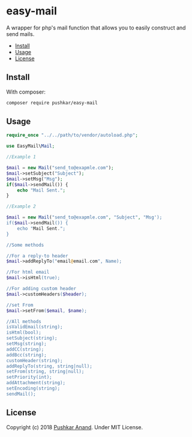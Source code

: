 # easy-mail

A wrapper for php's mail function that allows you to easily construct and send mails.

- [Install](#install)
- [Usage](#usage)
- [License](#license)

## Install

With composer:
```bash
composer require pushkar/easy-mail
```

## Usage

```php
require_once "../../path/to/vendor/autoload.php";

use EasyMail\Mail;

//Example 1

$mail = new Mail("send_to@exapmle.com");
$mail->setSubject("Subject");
$mail->setMsg("Msg");
if($mail->sendMail()) {
    echo "Mail Sent.";
}

//Example 2

$mail = new Mail("send_to@exapmle.com", "Subject", "Msg');
if($mail->sendMail()) {
    echo "Mail Sent.";
}

//Some methods

//For a reply-to header
$mail->addReplyTo("email@email.com", Name);

//For html email
$mail->isHtml(true);

//For adding custom header
$mail->customHeaders($header);

//set From
$mail->setFrom($email, $name);

//All methods
isValidEmail(string);
isHtml(bool);
setSubject(string);
setMsg(string);
addCC(string);
addBcc(string);
customHeader(string);
addReplyTo(string, string|null);
setFrom(string, string|null);
setPriority(int);
addAttachment(string);
setEncoding(string);
sendMail();

```

## License

Copyright (c) 2018 [Pushkar Anand](https://pushkaranand.me/). Under MIT License.

